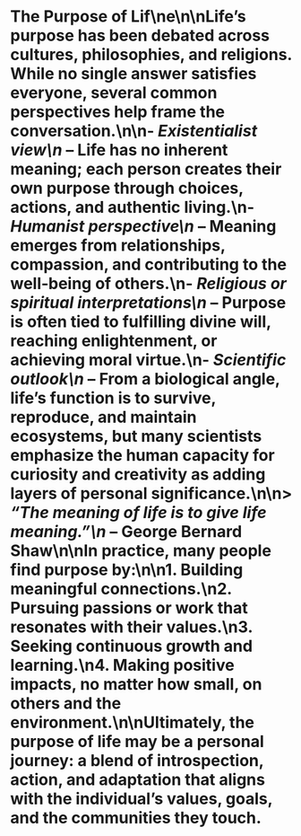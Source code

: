 # The Purpose of Lif\ne\n\nLife’s purpose has been debated across cultures, philosophies, and religions. While no single answer satisfies everyone, several common perspectives help frame the conversation.\n\n- **Existentialist view*\n* – Life has no inherent meaning; each person creates their own purpose through choices, actions, and authentic living.\n- **Humanist perspective*\n* – Meaning emerges from relationships, compassion, and contributing to the well‑being of others.\n- **Religious or spiritual interpretations*\n* – Purpose is often tied to fulfilling divine will, reaching enlightenment, or achieving moral virtue.\n- **Scientific outlook*\n* – From a biological angle, life’s function is to survive, reproduce, and maintain ecosystems, but many scientists emphasize the human capacity for curiosity and creativity as adding layers of personal significance.\n\n> *“The meaning of life is to give life meaning.”\n* – **George Bernard Shaw**\n\nIn practice, many people find purpose by:\n\n1. Building meaningful connections.\n2. Pursuing passions or work that resonates with their values.\n3. Seeking continuous growth and learning.\n4. Making positive impacts, no matter how small, on others and the environment.\n\nUltimately, the purpose of life may be a personal journey: a blend of introspection, action, and adaptation that aligns with the individual’s values, goals, and the communities they touch.